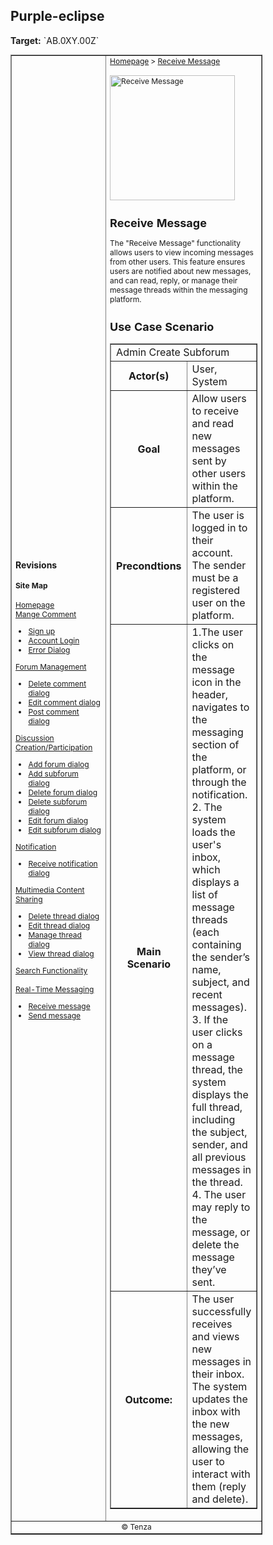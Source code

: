 
<h2>Purple-eclipse</h2>
<p><strong>Target:</strong> `AB.0XY.00Z`</p>

<table border="1" cellpadding="0" cellspacing="0" style="width: 80%; font-size: 12px;">
    <tr style="width: 70%;">
        <td>
            <h3>Revisions</h3>
            <h4 style="list-style-type: none; padding-left: 0;">Site Map</h4>
            <a href="">Homepage</a>
            <br>
            <a href="">Mange Comment</a>
            <ul>
                <li><a href="docs/authenticate-user/account-signup.md">Sign up</a></li>
                <li><a href="docs/authenticate-user/account-login.md">Account Login</a></li>
                <li><a href="docs/authenticate-user/error-dialog.md">Error Dialog</a></li>
            </ul>
            <a href="">Forum Management</a>
            <ul>
                <li><a href="docs/manage-comment/delete-comment.md">Delete comment dialog</a></li>
                <li><a href="docs/manage-comment/edit-comment.md">Edit comment dialog</a></li>
                <li><a href="docs/manage-comment/post-comment.md">Post comment dialog</a></li>
            </ul>
            <a href="">Discussion Creation/Participation</a>
            <ul>
                <li><a href="docs/manage-forum/add-forum.md">Add forum dialog</a></li>
                <li><a href="docs/manage-forum/add-subforum.md">Add subforum dialog</a></li>
                <li><a href="docs/manage-forum/delete-forum.md">Delete forum dialog</a></li>
                <li><a href="docs/manage-forum/delete-subforum.md">Delete subforum dialog</a></li>
                <li><a href="docs/manage-forum/edit-forum.md">Edit forum dialog</a></li>
                <li><a href="docs/manage-forum/edit-subforum.md">Edit subforum dialog</a></li>
            </ul>
            <a href="">Notification</a>
            <ul>
                <li><a href="docs/manage-notification/receive-notification.md">Receive notification dialog</a></li>
            </ul>
            <a href="">Multimedia Content Sharing</a>
            <ul>
                <li><a href="docs/manage-thread/delete-thread.md">Delete thread dialog</a></li>
                <li><a href="docs/manage-thread/edit-thread.md">Edit thread dialog</a></li>
                <li><a href="docs/manage-thread/manage-thread.md">Manage thread dialog</a></li>
                <li><a href="docs/manage-thread/view-thread.md">View thread dialog</a></li>
            </ul>
            <a href="">Search Functionality</a>
            <br><br>
            <a href="">Real-Time Messaging</a>
            <ul>
                <li><a href="receive-message.md">Receive message</a></li>
                <li><a href="send-message.md">Send message</a></li>
            </ul>
        </td>
        <td valign="top" style="width: 30%;">
            <a href="https://github.com/Davidty143/purple-eclipse/blob/main/docs/homepage/homepage.md">Homepage</a> &gt;
            <a href="https://github.com/Davidty143/purple-eclipse/tree/main/docs/manage-forum">Receive Message</a>
            <br><br>
            <img src="" alt="Receive Message" width="200">
            <h2>Receive Message</h2>
            <p>The "Receive Message" functionality allows users to view incoming messages from other users. This feature ensures users are notified about new messages, and can read, reply, or manage their message threads within the messaging platform.
            </p>
            <h2>Use Case Scenario</h2>
            <table border="1">
                <tr>
                    <td colspan="2" align="left">
                      Admin Create Subforum
                    </td>
                </tr>
                <tr>
                    <th>Actor(s)</th>
                    <td>User, System</td>
                </tr>
              <tr>
                <th>Goal</th>
                <td>Allow users to receive and read new messages sent by other users within the platform.</td>
              </tr>  
                <tr>
                    <th>Precondtions</th>
                    <td>
                         The user is logged in to their account.<br>
                         The sender must be a registered user on the platform.
                    </td>
                </tr>
                <tr>
                    <th>Main Scenario</th>
                    <td>
                        1.The user clicks on the message icon in the header, navigates to the messaging section of the platform, or through the notification.<br>
                        2. The system loads the user's inbox, which displays a list of message threads (each containing the sender’s name, subject, and recent messages).<br>
                        3. If the user clicks on a message thread, the system displays the full thread, including the subject, sender, and all previous messages in the thread.<br>
                        4. The user may reply to the message, or delete the message they’ve sent.
                        <br>            
                    </td>
                </tr>
                <tr>
                    <th>Outcome: </th>
                    <td>
                      The user successfully receives and views new messages in their inbox. The system updates the inbox with the new messages, allowing the user to interact with them (reply and delete).
                    </td>
                </tr>
            </table>   
          <tr>
              <td colspan="2" align="center">
                  © Tenza
              </td>
          </tr>
</table>



